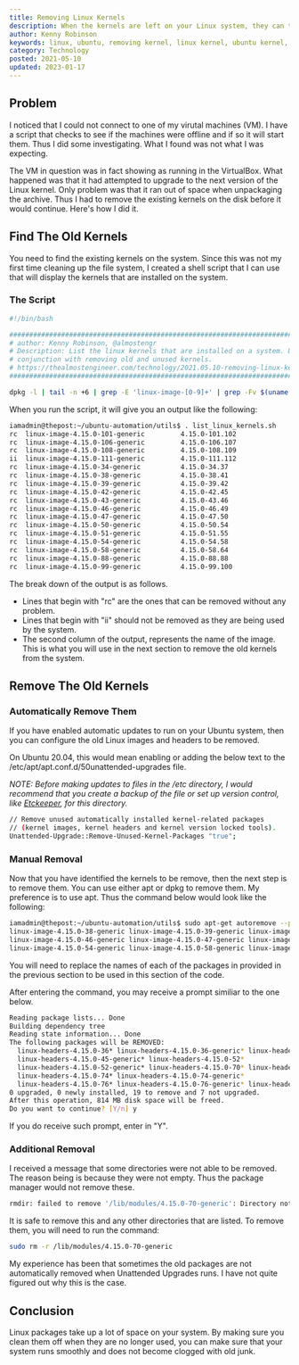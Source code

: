 ```yaml
---
title: Removing Linux Kernels
description: When the kernels are left on your Linux system, they can take up unnecessary disk space. Thus they should be removed when no longer used.
author: Kenny Robinson
keywords: linux, ubuntu, removing kernel, linux kernel, ubuntu kernel, old kernels
category: Technology
posted: 2021-05-10
updated: 2023-01-17
---
```


## Problem

I noticed that I could not connect to one of my virutal machines (VM). I have a script that checks to see 
if the machines were offline and if so it will start them. Thus I did some investigating. What I found 
was not what I was expecting. 

The VM in question was in fact showing as running in the VirtualBox. What happened was that it had 
attempted to upgrade to the next version of the Linux kernel. Only problem was that it ran out of space 
when unpackaging the archive. Thus I had to remove the existing kernels on the disk before it would
continue. Here's how I did it. 

## Find The Old Kernels

You need to find the existing kernels on the system. Since this was not my first time cleaning up 
the file system, I created a shell script that I can use that will display the kernels that are installed 
on the system. 

### The Script

```bash
#!/bin/bash

################################################################################
# author: Kenny Robinson, @almostengr
# Description: List the linux kernels that are installed on a system. Use in 
# conjunction with removing old and unused kernels. 
# https://thealmostengineer.com/technology/2021.05.10-removing-linux-kernels/
################################################################################

dpkg -l | tail -n +6 | grep -E 'linux-image-[0-9]+' | grep -Fv $(uname -r)
```

When you run the script, it will give you an output like the following: 

```bash
iamadmin@thepost:~/ubuntu-automation/utils$ . list_linux_kernels.sh 
rc  linux-image-4.15.0-101-generic         4.15.0-101.102                                  amd64        Signed kernel image generic
rc  linux-image-4.15.0-106-generic         4.15.0-106.107                                  amd64        Signed kernel image generic
rc  linux-image-4.15.0-108-generic         4.15.0-108.109                                  amd64        Signed kernel image generic
ii  linux-image-4.15.0-111-generic         4.15.0-111.112                                  amd64        Signed kernel image generic
rc  linux-image-4.15.0-34-generic          4.15.0-34.37                                    amd64        Signed kernel image generic
rc  linux-image-4.15.0-38-generic          4.15.0-38.41                                    amd64        Signed kernel image generic
rc  linux-image-4.15.0-39-generic          4.15.0-39.42                                    amd64        Signed kernel image generic
rc  linux-image-4.15.0-42-generic          4.15.0-42.45                                    amd64        Signed kernel image generic
rc  linux-image-4.15.0-43-generic          4.15.0-43.46                                    amd64        Signed kernel image generic
rc  linux-image-4.15.0-46-generic          4.15.0-46.49                                    amd64        Signed kernel image generic
rc  linux-image-4.15.0-47-generic          4.15.0-47.50                                    amd64        Signed kernel image generic
rc  linux-image-4.15.0-50-generic          4.15.0-50.54                                    amd64        Signed kernel image generic
rc  linux-image-4.15.0-51-generic          4.15.0-51.55                                    amd64        Signed kernel image generic
rc  linux-image-4.15.0-54-generic          4.15.0-54.58                                    amd64        Signed kernel image generic
rc  linux-image-4.15.0-58-generic          4.15.0-58.64                                    amd64        Signed kernel image generic
rc  linux-image-4.15.0-88-generic          4.15.0-88.88                                    amd64        Signed kernel image generic
rc  linux-image-4.15.0-99-generic          4.15.0-99.100                                   amd64        Signed kernel image generic
```

The break down of the output is as follows. 

* Lines that begin with "rc" are the ones that can be removed without any problem.
* Lines that begin with "ii" should not be removed as they are being used by the system.
* The second column of the output, represents the name of the image. This is what you will use in the 
next section to remove the old kernels from the system.

## Remove The Old Kernels

### Automatically Remove Them

If you have enabled automatic updates to run on your Ubuntu system, then you can configure the old Linux 
images and headers to be removed.

On Ubuntu 20.04, this would mean enabling or adding the below text to the /etc/apt/apt.conf.d/50unattended-upgrades file.

*NOTE: Before making updates to files in the /etc directory, I would recommend that you create a backup*
*of the file or set up version control, like
<a href="https://www.youtube.com/watch?v=dPm8cazYy00" target="_blank">Etckeeper</a>, for this directory.*

```bash
// Remove unused automatically installed kernel-related packages
// (kernel images, kernel headers and kernel version locked tools).
Unattended-Upgrade::Remove-Unused-Kernel-Packages "true";
```

### Manual Removal

Now that you have identified the kernels to be remove, then the next step is to remove them. You can use 
either apt or dpkg to remove them. My preference is to use apt. Thus the command below would look like 
the following: 

```bash
iamadmin@thepost:~/ubuntu-automation/utils$ sudo apt-get autoremove --purge linux-image-4.15.0-34-generic \ 
linux-image-4.15.0-38-generic linux-image-4.15.0-39-generic linux-image-4.15.0-42-generic linux-image-4.15.0-43-generic \
linux-image-4.15.0-46-generic linux-image-4.15.0-47-generic linux-image-4.15.0-50-generic linux-image-4.15.0-51-generic \
linux-image-4.15.0-54-generic linux-image-4.15.0-58-generic linux-image-4.15.0-88-generic linux-image-4.15.0-99-generic
```

You will need to replace the names of each of the packages in provided in the previous section to be used 
in this section of the code.

After entering the command, you may receive a prompt similiar to the one below. 

```bash
Reading package lists... Done
Building dependency tree       
Reading state information... Done
The following packages will be REMOVED:
  linux-headers-4.15.0-36* linux-headers-4.15.0-36-generic* linux-headers-4.15.0-44* linux-headers-4.15.0-44-generic* linux-headers-4.15.0-45*
  linux-headers-4.15.0-45-generic* linux-headers-4.15.0-52*
  linux-headers-4.15.0-52-generic* linux-headers-4.15.0-70* linux-headers-4.15.0-70-generic* linux-headers-4.15.0-72* linux-headers-4.15.0-72-generic*
  linux-headers-4.15.0-74* linux-headers-4.15.0-74-generic*
  linux-headers-4.15.0-76* linux-headers-4.15.0-76-generic* linux-headers-4.15.0-91* linux-headers-4.15.0-91-generic* linux-image-unsigned-4.15.0-70-generic*
0 upgraded, 0 newly installed, 19 to remove and 7 not upgraded.
After this operation, 814 MB disk space will be freed.
Do you want to continue? [Y/n] y
```

If you do receive such prompt, enter in "Y". 

### Additional Removal

I received a message that some directories were not able to be removed. The reason being is because they were
not empty. Thus the package manager would not remove these. 

```bash
rmdir: failed to remove '/lib/modules/4.15.0-70-generic': Directory not empty
```

It is safe to remove this and any other directories that are listed. To remove them, you will need to run the 
command: 

```bash
sudo rm -r /lib/modules/4.15.0-70-generic
```

My experience has been that sometimes the old packages are not automatically removed when Unattended 
Upgrades runs. I have not quite figured out why this is the case.

## Conclusion

Linux packages take up a lot of space on your system. By making sure you clean them off when they are 
no longer used, you can make sure that your system runs smoothly and does not become clogged with old junk.